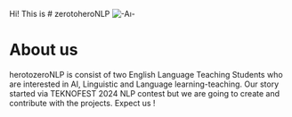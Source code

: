 Hi! This is # zerotoheroNLP
![-Aı-](https://github.com/yeneralacyr/zerotoheroNLP/assets/73491058/f41b06c0-6f39-4336-b814-85847074e861)


About us
=======
herotozeroNLP is consist of two English Language Teaching Students who are interested in AI, Linguistic and Language learning-teaching. Our story started via TEKNOFEST 2024 NLP contest but we are going to create and contribute with the projects. Expect us !
